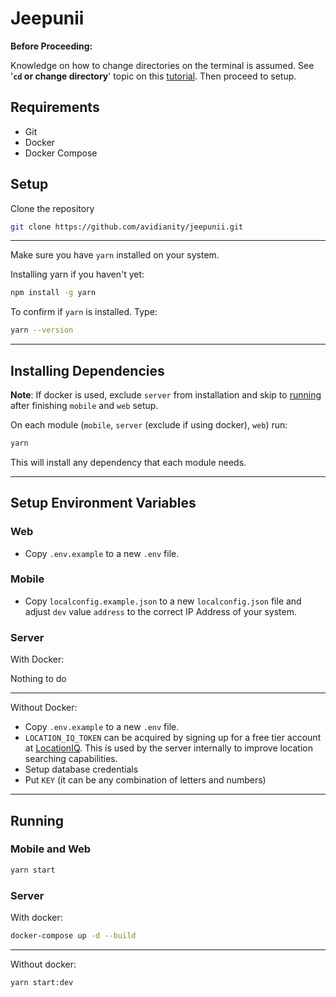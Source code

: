 # Jeepunii

__Before Proceeding:__

Knowledge on how to change directories on the terminal is assumed.
See '**`cd` or change directory**' topic on this [tutorial](https://tutorials.codebar.io/command-line/introduction/tutorial.html). Then proceed to setup.

## Requirements

- Git
- Docker
- Docker Compose

## Setup

Clone the repository

```sh
git clone https://github.com/avidianity/jeepunii.git
```

---

Make sure you have `yarn` installed on your system.

Installing yarn if you haven't yet:

```sh
npm install -g yarn
```

To confirm if `yarn` is installed. Type:

```sh
yarn --version
```

---

## Installing Dependencies

**Note**: If docker is used, exclude `server` from installation and skip to [running](#running) after finishing `mobile` and `web` setup.

On each module (`mobile`, `server` (exclude if using docker), `web`) run:

```sh
yarn
```

This will install any dependency that each module needs.

---

## Setup Environment Variables

### Web

- Copy `.env.example` to a new `.env` file.

### Mobile

- Copy `localconfig.example.json` to a new `localconfig.json` file and adjust `dev` value `address` to the correct IP Address of your system.

### Server

With Docker:

Nothing to do

---

Without Docker:

- Copy `.env.example` to a new `.env` file.
- `LOCATION_IQ_TOKEN` can be acquired by signing up for a free tier account at [LocationIQ](https://locationiq.com/). This is used by the server internally to improve location searching capabilities.
- Setup database credentials
- Put `KEY` (it can be any combination of letters and numbers)

---

## Running

### Mobile and Web

```sh
yarn start
```

### Server

With docker:

```sh
docker-compose up -d --build
```

---

Without docker:

```sh
yarn start:dev
```
